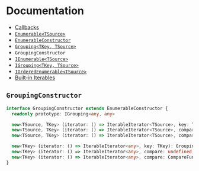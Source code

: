 # Documentation

* [Callbacks](callbacks.md)
* [`Enumerable<TSource>`](Enumerable.md)
* [`EnumerableConstructor`](EnumerableConstructor.md)
* [`Grouping<TKey, TSource>`](Grouping.md)
* `GroupingConstructor`
* [`IEnumerable<TSource>`](IEnumerable.md)
* [`IGrouping<TKey, TSource>`](IGrouping.md)
* [`IOrderedEnumerable<TSource>`](IOrderedEnumerable.md)
* [Built-in Iterables](iterables.md)

## `GroupingConstructor`

```ts
interface GroupingConstructor extends EnumerableConstructor {
  readonly prototype: IGrouping<any, any>

  new<TSource, TKey> (iterator: () => IterableIterator<TSource>, key: TKey): Grouping<TKey, TSource>
  new<TSource, TKey> (iterator: () => IterableIterator<TSource>, compare: undefined, key: TKey): Grouping<TSource, TKey>
  new<TSource, TKey> (iterator: () => IterableIterator<TSource>, compare: CompareFunction<TSource>, key: TKey): IOrderedGrouping<TKey, TSource>

  new<TKey> (iterator: () => IterableIterator<any>, key: TKey): Grouping<TKey, any>
  new<TKey> (iterator: () => IterableIterator<any>, compare: undefined, key: TKey): Grouping<TKey, any>
  new<TKey> (iterator: () => IterableIterator<any>, compare: CompareFunction<any>, key: TKey): IOrderedGrouping<TKey, any>
}
```
